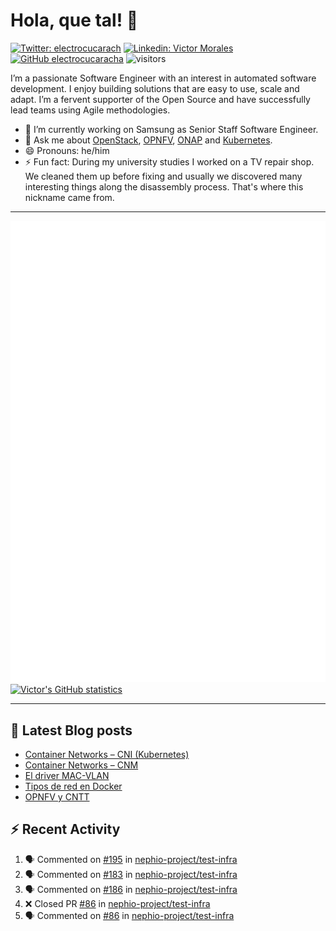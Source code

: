 # Hola, que tal! 👋

[![Twitter: electrocucarach](https://img.shields.io/twitter/follow/electrocucarach?style=social)](https://twitter.com/electrocucarach)
[![Linkedin: Victor Morales](https://img.shields.io/badge/-VictorMorales-blue?style=flat-square&logo=Linkedin&logoColor=white&link=https://www.linkedin.com/in/electrocucaracha/)](https://www.linkedin.com/in/electrocucaracha/)
[![GitHub electrocucaracha](https://img.shields.io/github/followers/electrocucaracha?label=follow&style=social)](https://github.com/electrocucaracha)
![visitors](https://visitor-badge.laobi.icu/badge?page_id=electrocucaracha.electrocucaracha)

I’m a passionate Software Engineer with an interest in automated
software development. I enjoy building solutions that are easy to use,
scale and adapt. I’m a fervent supporter of the Open Source and have
successfully lead teams using Agile methodologies.

- 🔭 I’m currently working on Samsung as Senior Staff Software
Engineer.
- 💬 Ask me about [OpenStack](https://www.openstack.org/),
[OPNFV](https://www.opnfv.org/), [ONAP](https://www.onap.org/) and
[Kubernetes](https://kubernetes.io/).
- 😄 Pronouns: he/him
- ⚡ Fun fact: During my university studies I worked on a TV repair
shop. We cleaned them up before fixing and usually we discovered many
interesting things along the disassembly process. That's where this
nickname came from.

---

![Metrics](https://github.com/electrocucaracha/electrocucaracha/blob/master/github-metrics.svg)
[![Victor's GitHub statistics](https://github-readme-stats.vercel.app/api?username=electrocucaracha)](https://github.com/anuraghazra/github-readme-stats#github-stats-card)

---

## 📘 Latest Blog posts

<!-- BLOG-POST-LIST:START -->
- [Container Networks – CNI &lpar;Kubernetes&rpar;](https://electrocucaracha.com/2021/07/05/container-networks-cni/)
- [Container Networks – CNM](https://electrocucaracha.com/2020/08/28/container-network-model/)
- [El driver MAC-VLAN](https://electrocucaracha.com/2020/07/01/el-driver-mac-vlan/)
- [Tipos de red en Docker](https://electrocucaracha.com/2020/06/13/tipos-de-red-en-docker/)
- [OPNFV y CNTT](https://electrocucaracha.com/2020/05/29/opnfv-y-cntt/)
<!-- BLOG-POST-LIST:END -->

## :zap: Recent Activity

<!--START_SECTION:activity-->
1. 🗣 Commented on [#195](https://github.com/nephio-project/test-infra/pull/195#issuecomment-1747618071) in [nephio-project/test-infra](https://github.com/nephio-project/test-infra)
2. 🗣 Commented on [#183](https://github.com/nephio-project/test-infra/pull/183#issuecomment-1747384722) in [nephio-project/test-infra](https://github.com/nephio-project/test-infra)
3. 🗣 Commented on [#186](https://github.com/nephio-project/test-infra/pull/186#issuecomment-1747251625) in [nephio-project/test-infra](https://github.com/nephio-project/test-infra)
4. ❌ Closed PR [#86](https://github.com/nephio-project/test-infra/pull/86) in [nephio-project/test-infra](https://github.com/nephio-project/test-infra)
5. 🗣 Commented on [#86](https://github.com/nephio-project/test-infra/pull/86#issuecomment-1747251067) in [nephio-project/test-infra](https://github.com/nephio-project/test-infra)
<!--END_SECTION:activity-->
